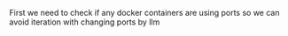 First we need to check if any docker containers are using ports so we can avoid iteration with
changing ports by llm

